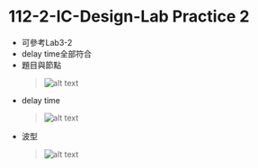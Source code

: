 # 112-2-IC-Design-Lab Practice 2

- 可參考Lab3-2
- delay time全部符合
- 題目與節點
    >![alt text](p2_node.jpg)
- delay time
    >![alt text](p2_delay.png)
- 波型
    >![alt text](p2_wave.png)
